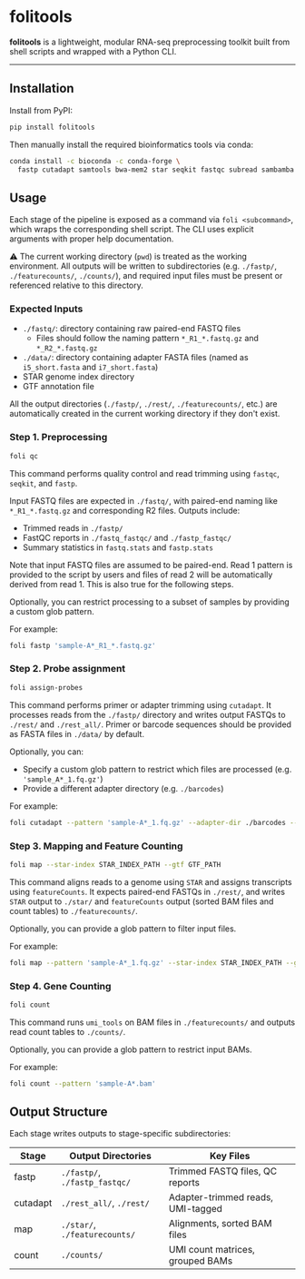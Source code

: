 # folitools

**folitools** is a lightweight, modular RNA-seq preprocessing toolkit built from shell scripts and wrapped with a Python CLI.

---

## Installation

Install from PyPI:

```bash
pip install folitools
```

Then manually install the required bioinformatics tools via conda:

```bash
conda install -c bioconda -c conda-forge \
  fastp cutadapt samtools bwa-mem2 star seqkit fastqc subread sambamba pigz
```

## Usage

Each stage of the pipeline is exposed as a command via `foli <subcommand>`, which wraps the corresponding shell script. The CLI uses explicit arguments with proper help documentation.

⚠️ The current working directory (`pwd`) is treated as the working environment. All outputs will be written to subdirectories (e.g. `./fastp/`, `./featurecounts/`, `./counts/`), and required input files must be present or referenced relative to this directory.

### Expected Inputs

- `./fastq/`: directory containing raw paired-end FASTQ files
  - Files should follow the naming pattern `*_R1_*.fastq.gz` and `*_R2_*.fastq.gz`
- `./data/`: directory containing adapter FASTA files (named as `i5_short.fasta` and `i7_short.fasta`)
- STAR genome index directory
- GTF annotation file

All the output directories (`./fastp/`, `./rest/`, `./featurecounts/`, etc.) are automatically created in the current working directory if they don't exist.

### Step 1. Preprocessing

```bash
foli qc
```

This command performs quality control and read trimming using `fastqc`, `seqkit`, and `fastp`.

Input FASTQ files are expected in `./fastq/`, with paired-end naming like `*_R1_*.fastq.gz` and corresponding R2 files.
Outputs include:
- Trimmed reads in `./fastp/`
- FastQC reports in `./fastq_fastqc/` and `./fastp_fastqc/`
- Summary statistics in `fastq.stats` and `fastp.stats`

Note that input FASTQ files are assumed to be paired-end. Read 1 pattern is provided to the script by users and files of read 2 will be automatically derived from read 1. This is also true for the following steps.

Optionally, you can restrict processing to a subset of samples by providing a custom glob pattern.

For example:
```bash
foli fastp 'sample-A*_R1_*.fastq.gz'
```

### Step 2. Probe assignment

```bash
foli assign-probes
```

This command performs primer or adapter trimming using `cutadapt`. It processes reads from the `./fastp/` directory and writes output FASTQs to `./rest/` and `./rest_all/`. Primer or barcode sequences should be provided as FASTA files in `./data/` by default.

Optionally, you can:
- Specify a custom glob pattern to restrict which files are processed (e.g. `'sample_A*_1.fq.gz'`)
- Provide a different adapter directory (e.g. `./barcodes`)

For example:
```bash
foli cutadapt --pattern 'sample-A*_1.fq.gz' --adapter-dir ./barcodes --threads 8
```

### Step 3. Mapping and Feature Counting

```bash
foli map --star-index STAR_INDEX_PATH --gtf GTF_PATH
```

This command aligns reads to a genome using `STAR` and assigns transcripts using `featureCounts`. It expects paired-end FASTQs in `./rest/`, and writes `STAR` output to `./star/` and `featureCounts` output (sorted BAM files and count tables) to `./featurecounts/`.

Optionally, you can provide a glob pattern to filter input files.

For example:
```bash
foli map --pattern 'sample-A*_1.fq.gz' --star-index STAR_INDEX_PATH --gtf GTF_PATH
```

### Step 4. Gene Counting

```bash
foli count
```

This command runs `umi_tools` on BAM files in `./featurecounts/` and outputs read count tables to `./counts/`.

Optionally, you can provide a glob pattern to restrict input BAMs.

For example:
```bash
foli count --pattern 'sample-A*.bam'
```

## Output Structure

Each stage writes outputs to stage-specific subdirectories:

| Stage      | Output Directories                    | Key Files |
|------------|---------------------------------------|-----------|
| fastp      | `./fastp/`, `./fastp_fastqc/`        | Trimmed FASTQ files, QC reports |
| cutadapt   | `./rest_all/`, `./rest/`             | Adapter-trimmed reads, UMI-tagged |
| map        | `./star/`, `./featurecounts/`        | Alignments, sorted BAM files |
| count      | `./counts/`                          | UMI count matrices, grouped BAMs |
